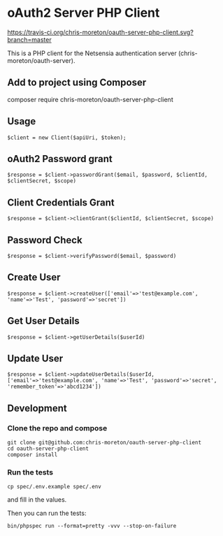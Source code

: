 # oAuth2 Server PHP Client

https://travis-ci.org/chris-moreton/oauth-server-php-client.svg?branch=master

This is a PHP client for the Netsensia authentication server (chris-moreton/oauth-server).

Add to project using Composer
-----------------------------

composer require chris-moreton/oauth-server-php-client
    
Usage
-----

    $client = new Client($apiUri, $token);

## oAuth2 Password grant

    $response = $client->passwordGrant($email, $password, $clientId, $clientSecret, $scope)
    
## Client Credentials Grant

	$response = $client->clientGrant($clientId, $clientSecret, $scope)
      
## Password Check

	$response = $client->verifyPassword($email, $password)

## Create User

	$response = $client->createUser(['email'=>'test@example.com', 'name'=>'Test', 'password'=>'secret'])
	  
## Get User Details

	$response = $client->getUserDetails($userId)

## Update User

	$response = $client->updateUserDetails($userId, ['email'=>'test@example.com', 'name'=>'Test', 'password'=>'secret', 'remember_token'=>'abcd1234'])

Development
-----------

### Clone the repo and compose

    git clone git@github.com:chris-moreton/oauth-server-php-client
    cd oauth-server-php-client
    composer install

### Run the tests

    cp spec/.env.example spec/.env 
    
and fill in the values.

Then you can run the tests:

    bin/phpspec run --format=pretty -vvv --stop-on-failure
